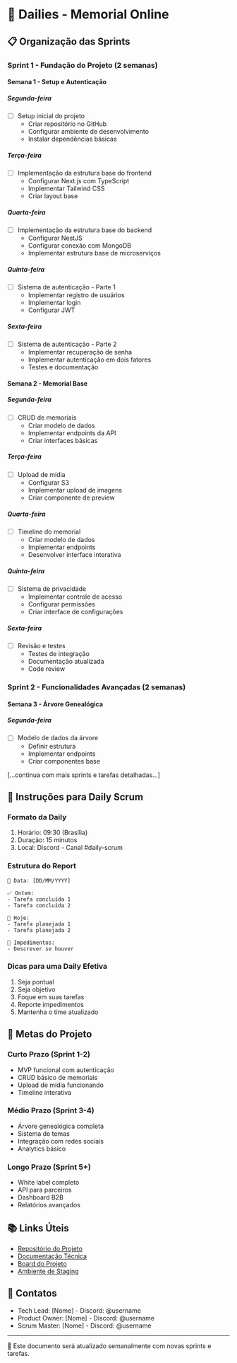 # 📅 Dailies - Memorial Online

## 📋 Organização das Sprints

### Sprint 1 - Fundação do Projeto (2 semanas)

#### Semana 1 - Setup e Autenticação

##### Segunda-feira
- [ ] Setup inicial do projeto
  - Criar repositório no GitHub
  - Configurar ambiente de desenvolvimento
  - Instalar dependências básicas

##### Terça-feira
- [ ] Implementação da estrutura base do frontend
  - Configurar Next.js com TypeScript
  - Implementar Tailwind CSS
  - Criar layout base

##### Quarta-feira
- [ ] Implementação da estrutura base do backend
  - Configurar NestJS
  - Configurar conexão com MongoDB
  - Implementar estrutura base de microserviços

##### Quinta-feira
- [ ] Sistema de autenticação - Parte 1
  - Implementar registro de usuários
  - Implementar login
  - Configurar JWT

##### Sexta-feira
- [ ] Sistema de autenticação - Parte 2
  - Implementar recuperação de senha
  - Implementar autenticação em dois fatores
  - Testes e documentação

#### Semana 2 - Memorial Base

##### Segunda-feira
- [ ] CRUD de memoriais
  - Criar modelo de dados
  - Implementar endpoints da API
  - Criar interfaces básicas

##### Terça-feira
- [ ] Upload de mídia
  - Configurar S3
  - Implementar upload de imagens
  - Criar componente de preview

##### Quarta-feira
- [ ] Timeline do memorial
  - Criar modelo de dados
  - Implementar endpoints
  - Desenvolver interface interativa

##### Quinta-feira
- [ ] Sistema de privacidade
  - Implementar controle de acesso
  - Configurar permissões
  - Criar interface de configurações

##### Sexta-feira
- [ ] Revisão e testes
  - Testes de integração
  - Documentação atualizada
  - Code review

### Sprint 2 - Funcionalidades Avançadas (2 semanas)

#### Semana 3 - Árvore Genealógica

##### Segunda-feira
- [ ] Modelo de dados da árvore
  - Definir estrutura
  - Implementar endpoints
  - Criar componentes base

[...continua com mais sprints e tarefas detalhadas...]

## 📝 Instruções para Daily Scrum

### Formato da Daily
1. Horário: 09:30 (Brasília)
2. Duração: 15 minutos
3. Local: Discord - Canal #daily-scrum

### Estrutura do Report
```
📅 Data: [DD/MM/YYYY]

✅ Ontem:
- Tarefa concluída 1
- Tarefa concluída 2

🎯 Hoje:
- Tarefa planejada 1
- Tarefa planejada 2

🚧 Impedimentos:
- Descrever se houver
```

### Dicas para uma Daily Efetiva
1. Seja pontual
2. Seja objetivo
3. Foque em suas tarefas
4. Reporte impedimentos
5. Mantenha o time atualizado

## 🎯 Metas do Projeto

### Curto Prazo (Sprint 1-2)
- MVP funcional com autenticação
- CRUD básico de memoriais
- Upload de mídia funcionando
- Timeline interativa

### Médio Prazo (Sprint 3-4)
- Árvore genealógica completa
- Sistema de temas
- Integração com redes sociais
- Analytics básico

### Longo Prazo (Sprint 5+)
- White label completo
- API para parceiros
- Dashboard B2B
- Relatórios avançados

## 📚 Links Úteis

- [Repositório do Projeto](link-do-repo)
- [Documentação Técnica](link-da-doc)
- [Board do Projeto](link-do-board)
- [Ambiente de Staging](link-do-staging)

## 🤝 Contatos

- Tech Lead: [Nome] - Discord: @username
- Product Owner: [Nome] - Discord: @username
- Scrum Master: [Nome] - Discord: @username

---

🔄 Este documento será atualizado semanalmente com novas sprints e tarefas.